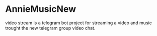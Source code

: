 # AnnieMusicNew
video stream is a telegram bot project for streaming a video and music trought the new telegram group video chat.
